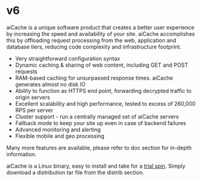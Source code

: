 # v6
aiCache is a unique software product that creates a better user experience by increasing the speed and availability of your site. aiCache accomplishes this by offloading request processing from the web, application and database tiers, reducing code complexity and infrastructure footprint.

* Very straightforward configuration syntax
* Dynamic caching & sharing of web content, including GET and POST requests
* RAM-based caching for unsurpassed response times. aiCache generates almost no disk IO
* Ability to function as HTTPS end point, forwarding decrypted traffic to origin servers
* Excellent scalability and high performance, tested to excess of 260,000 RPS per server
* Cluster support - run a centrally managed set of aiCache servers
* Fallback mode to keep your site up even in case of backend failures
* Advanced monitoring and alerting
* Flexible mobile and geo processing

Many more features are available, please refer to doc section for in-depth information.

aiCache is a Linux binary, easy to install and take for a [trial spin](https://github.com/aicache/v6/blob/master/doc/aicache_adm_guide-600.pdf). Simply download a distribution tar file from the distrib section.
